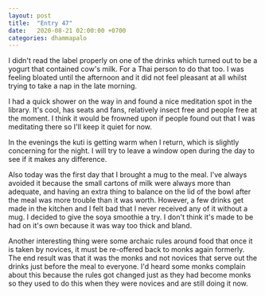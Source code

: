 ```yaml
---
layout: post
title:  "Entry 47"
date:   2020-08-21 02:00:00 +0700
categories: dhammapalo
---
```

I didn't read the label properly on one of the drinks which turned out to be a yogurt that contained cow's milk. For a Thai person to do that too. I was feeling bloated until the afternoon and it did not feel pleasant at all whilst trying to take a nap in the late morning.

I had a quick shower on the way in and found a nice meditation spot in the library. It's cool, has seats and fans, relatively insect free and people free at the moment. I think it would be frowned upon if people found out that I was meditating there so I'll keep it quiet for now.

In the evenings the kuti is getting warm when I return, which is slightly concerning for the night. I will try to leave a window open during the day to see if it makes any difference.

Also today was the first day that I brought a mug to the meal. I've always avoided it because the small cartons of milk were always more than adequate, and having an extra thing to balance on the lid of the bowl after the meal was more trouble than it was worth. However, a few drinks get made in the kitchen and I felt bad that I never received any of it without a mug. I decided to give the soya smoothie a try. I don't think it's made to be had on it's own because it was way too thick and bland.

Another interesting thing were some archaic rules around food that once it is taken by novices, it must be re-offered back to monks again formerly. The end result was that it was the monks and not novices that serve out the drinks just before the meal to everyone. I'd heard some monks complain about this because the rules got changed just as they had become monks so they used to do this when they were novices and are still doing it now.